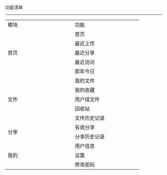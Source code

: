功能清单

-------------------------------------------------------------------------------------------------------------------------------------------------------------------------------------------

<table style="width: 500px">
	<tr>
		<td style="width: 200px">模块</td>
		<td style="width: 200px">功能</td>
	</tr>
	<tr>
		<td rowspan="5">首页</td>
		<td>首页</td>
	</tr>
    <tr>
		<td>最近上传</td>
	</tr>
    <tr>
		<td>最近分享</td>
	</tr>
    <tr>
		<td>最近访问</td>
	</tr>
    <tr>
		<td>那年今日</td>
	</tr>
    <tr>
		<td rowspan="5">文件</td>
		<td>我的文件</td>
	</tr>
    <tr>
		<td>我的收藏</td>
	</tr>
    <tr>
		<td>用户组文件</td>
	</tr>
    <tr>
		<td>回收站</td>
	</tr>
    <tr>
		<td>文件历史记录</td>
	</tr>
    <tr>
		<td rowspan="2">分享</td>
		<td>有效分享</td>
	</tr>
    <tr>
		<td>分享历史记录</td>
	</tr>
    <tr>
		<td rowspan="3">我的</td>
		<td>用户信息</td>
	</tr>
    <tr>
		<td>设置</td>
	</tr>
    <tr>
		<td>修改密码</td>
	</tr>
</table>
